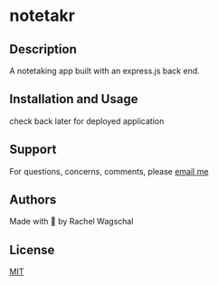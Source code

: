 # notetakr

## Description
A notetaking app built with an express.js back end.

## Installation and Usage
check back later for deployed application

## Support
For questions, concerns, comments, please [email me](mailto:rawagschal@gmail.com)

## Authors
Made with 💖 by Rachel Wagschal

## License
[MIT](https://opensource.org/licenses/MIT)
